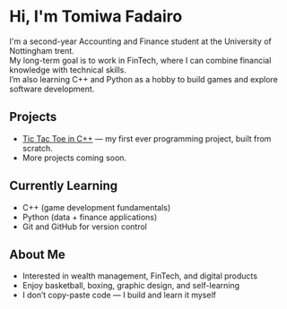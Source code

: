 # Hi, I'm Tomiwa Fadairo

I'm a second-year Accounting and Finance student at the University of Nottingham trent.  
My long-term goal is to work in FinTech, where I can combine financial knowledge with technical skills.  
I’m also learning C++ and Python as a hobby to build games and explore software development.

## Projects

- [Tic Tac Toe in C++](https://github.com/Kodazn/TicTacToe) — my first ever programming project, built from scratch.
- More projects coming soon.

## Currently Learning

- C++ (game development fundamentals)
- Python (data + finance applications)
- Git and GitHub for version control

## About Me

- Interested in wealth management, FinTech, and digital products
- Enjoy basketball, boxing, graphic design, and self-learning
- I don’t copy-paste code — I build and learn it myself
